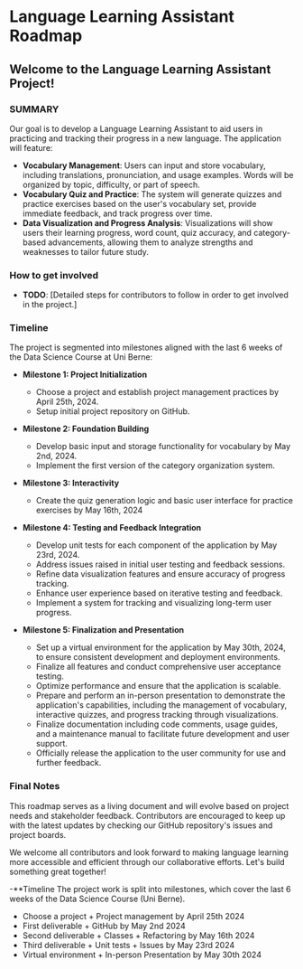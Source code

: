 # Language Learning Assistant Roadmap

## Welcome to the Language Learning Assistant Project!

### SUMMARY
Our goal is to develop a Language Learning Assistant to aid users in practicing and tracking their progress in a new language. The application will feature:

- **Vocabulary Management**: Users can input and store vocabulary, including translations, pronunciation, and usage examples. Words will be organized by topic, difficulty, or part of speech.
- **Vocabulary Quiz and Practice**: The system will generate quizzes and practice exercises based on the user's vocabulary set, provide immediate feedback, and track progress over time.
- **Data Visualization and Progress Analysis**: Visualizations will show users their learning progress, word count, quiz accuracy, and category-based advancements, allowing them to analyze strengths and weaknesses to tailor future study.

### How to get involved
- **TODO**: [Detailed steps for contributors to follow in order to get involved in the project.]

### Timeline
The project is segmented into milestones aligned with the last 6 weeks of the Data Science Course at Uni Berne:

- **Milestone 1: Project Initialization**
  - Choose a project and establish project management practices by April 25th, 2024.
  - Setup initial project repository on GitHub.

- **Milestone 2: Foundation Building**
  - Develop basic input and storage functionality for vocabulary by May 2nd, 2024.
  - Implement the first version of the category organization system.

- **Milestone 3: Interactivity**
  - Create the quiz generation logic and basic user interface for practice exercises by May 16th, 2024
  
- **Milestone 4: Testing and Feedback Integration**
  - Develop unit tests for each component of the application by May 23rd, 2024.
  - Address issues raised in initial user testing and feedback sessions.
  - Refine data visualization features and ensure accuracy of progress tracking.
  - Enhance user experience based on iterative testing and feedback.
  - Implement a system for tracking and visualizing long-term user progress.

- **Milestone 5: Finalization and Presentation**
  - Set up a virtual environment for the application by May 30th, 2024, to ensure consistent development and deployment environments.
  - Finalize all features and conduct comprehensive user acceptance testing.
  - Optimize performance and ensure that the application is scalable.
  - Prepare and perform an in-person presentation to demonstrate the application's capabilities, including the management of vocabulary, interactive quizzes, and progress tracking through visualizations.
  - Finalize documentation including code comments, usage guides, and a maintenance manual to facilitate future development and user support.
  - Officially release the application to the user community for use and further feedback.

### Final Notes
This roadmap serves as a living document and will evolve based on project needs and stakeholder feedback. Contributors are encouraged to keep up with the latest updates by checking our GitHub repository's issues and project boards.

We welcome all contributors and look forward to making language learning more accessible and efficient through our collaborative efforts. Let's build something great together!

-**Timeline
The project work is split into milestones, which cover the last 6 weeks of the Data Science Course (Uni Berne).
- Choose a project + Project management by April 25th 2024
- First deliverable + GitHub by May 2nd 2024
- Second deliverable + Classes + Refactoring by May 16th 2024
- Third deliverable + Unit tests + Issues by May 23rd 2024
- Virtual environment + In-person Presentation by May 30th 2024
